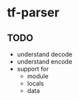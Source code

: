 # tf-parser

## TODO
- understand decode
- understand encode
- support for 
  - module
  - locals
  - data